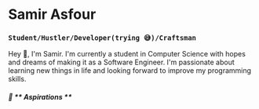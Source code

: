 # Samir Asfour
### `Student/Hustler/Developer(trying 😅)/Craftsman`

Hey 👋, I'm Samir. I'm currently a student in Computer Science with hopes and dreams of making it as a Software Engineer. I'm passionate about learning new things in life and looking forward to improve my programming skills.

##### 🚀 ** Aspirations **
